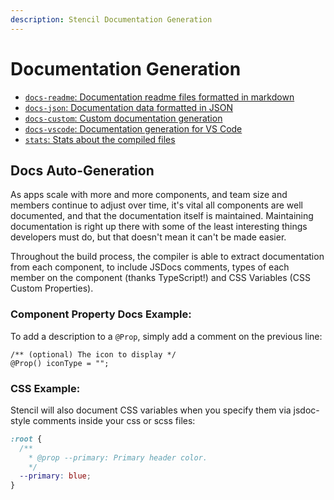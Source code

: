 ```yaml
---
description: Stencil Documentation Generation
---
```


# Documentation Generation

- [`docs-readme`: Documentation readme files formatted in markdown](./docs-readme.md)
- [`docs-json`: Documentation data formatted in JSON](./docs-json.md)
- [`docs-custom`: Custom documentation generation](./docs-custom.md)
- [`docs-vscode`: Documentation generation for VS Code](./docs-vscode.md)
- [`stats`: Stats about the compiled files](./docs-stats.md)

## Docs Auto-Generation

As apps scale with more and more components, and team size and members continue to adjust over time, it's vital all components are well documented, and that the documentation itself is maintained. Maintaining documentation is right up there with some of the least interesting things developers must do, but that doesn't mean it can't be made easier.

Throughout the build process, the compiler is able to extract documentation from each component, to include JSDocs comments, types of each member on the component (thanks TypeScript!) and CSS Variables (CSS Custom Properties).

### Component Property Docs Example:

To add a description to a `@Prop`, simply add a comment on the previous line:

```tsx
/** (optional) The icon to display */
@Prop() iconType = "";
```

### CSS Example:

Stencil will also document CSS variables when you specify them via jsdoc-style comments inside your css or scss files:

```css
:root {
  /**
    * @prop --primary: Primary header color.
    */
  --primary: blue;
}
```
